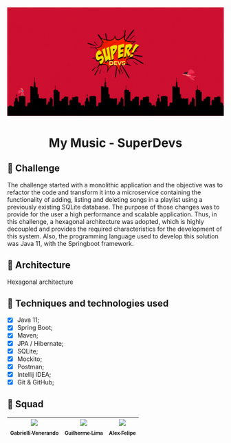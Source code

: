 <h1 align="center"><img alt="MyMusic" title="#Mysic" src="banner.gif" /></h1>
<h1 align="center">My Music - SuperDevs</h1>




## :dart: Challenge
<p> The challenge started with a monolithic application and the objective was to refactor the code and transform it into a microservice containing the functionality of adding, listing and deleting songs in a playlist using a previously existing SQLite database. The purpose of those changes was to provide for the user a high performance and scalable application. Thus, in this challenge, a hexagonal architecture was adopted, which is highly decoupled and provides the required characteristics for the development of this system. Also, the programming language used to develop this solution was Java 11, with the Springboot framework.</p> 


## :triangular_ruler: Architecture
Hexagonal architecture

## :wrench: Techniques and technologies used
- [x] Java 11;
- [x] Spring Boot;
- [x] Maven;
- [x] JPA / Hibernate;
- [x] SQLite;
- [x] Mockito;
- [x] Postman;
- [x] Intellij IDEA;
- [x] Git & GitHub;

## :busts_in_silhouette: Squad
| [<img src="https://avatars.githubusercontent.com/u/107216833?v=4" width=115><br><sub>Gabrielli Venerando</sub>](https://github.com/gabivenerando) |  [<img src="https://avatars.githubusercontent.com/u/30351153?v=4" width=115><br><sub>Guilherme Lima</sub>](https://github.com/guilhermeonrails) |  [<img src="https://avatars.githubusercontent.com/u/8989346?v=4" width=115><br><sub>Alex Felipe</sub>](https://github.com/alexfelipe) |
| :---: | :---: | :---: |
